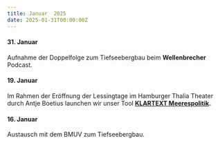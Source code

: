 ```yaml
---
title: Januar  2025
date: 2025-01-31T00:00:00Z
---
```

#### **31\. Januar**

Aufnahme der Doppelfolge zum Tiefseebergbau beim **Wellenbrecher** Podcast.

#### **19\. Januar**

Im Rahmen der Eröffnung der Lessingtage im Hamburger Thalia Theater durch Antje Boetius launchen wir unser Tool <a href="https://klartext.deepwave.org/" target="_blank" rel="noopener"><strong>KLARTEXT Meerespolitik</strong></a>**.**

#### **16\. Januar**

Austausch mit dem BMUV zum Tiefseebergbau.